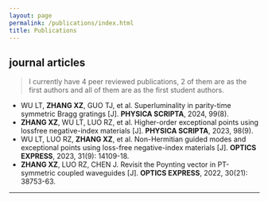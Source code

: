 ```yaml
---
layout: page
permalink: /publications/index.html
title: Publications
---
```


<!--
> (†: equal contribution, ~: corresponding author)
-->

## journal articles

> I currently have 4 peer reviewed publications, 2 of them are as the first authors and all of them are as the first student authors.

- WU LT, **ZHANG XZ**, GUO TJ, et al. Superluminality in parity-time symmetric Bragg gratings [J]. **PHYSICA SCRIPTA**, 2024, 99(8).
- **ZHANG XZ**, WU LT, LUO RZ, et al. Higher-order exceptional points using lossfree negative-index materials [J]. **PHYSICA SCRIPTA**, 2023, 98(9).
- WU LT, LUO RZ, **ZHANG XZ**, et al. Non-Hermitian guided modes and exceptional points using loss-free negative-index materials [J]. **OPTICS EXPRESS**, 2023, 31(9): 14109-18.
- **ZHANG XZ**, LUO RZ, CHEN J. Revisit the Poynting vector in PT-symmetric coupled waveguides [J]. **OPTICS EXPRESS**, 2022, 30(21): 38753-63.

---